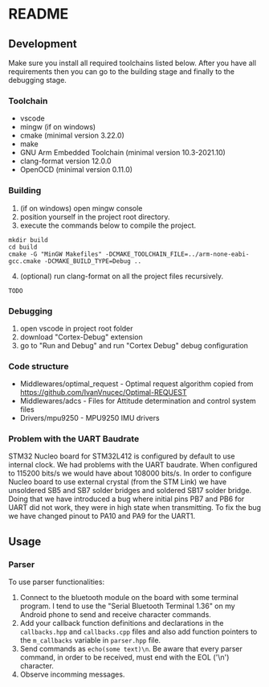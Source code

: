 # README

## Development
Make sure you install all required toolchains listed below. After you have all requirements then you can go to the building stage and finally to the debugging stage.

### Toolchain
- vscode
- mingw (if on windows)
- cmake (minimal version 3.22.0)
- make
- GNU Arm Embedded Toolchain (minimal version 10.3-2021.10)
- clang-format version 12.0.0
- OpenOCD (minimal version 0.11.0)

### Building
1. (if on windows) open mingw console
2. position yourself in the project root directory.  
3. execute the commands below to compile the project.
```console
mkdir build
cd build
cmake -G "MinGW Makefiles" -DCMAKE_TOOLCHAIN_FILE=../arm-none-eabi-gcc.cmake -DCMAKE_BUILD_TYPE=Debug ..
```
4. (optional) run clang-format on all the project files recursively.
```
TODO
```

### Debugging
1. open vscode in project root folder
2. download "Cortex-Debug" extension
3. go to "Run and Debug" and run "Cortex Debug" debug configuration

### Code structure
- Middlewares/optimal_request - Optimal request algorithm copied from https://github.com/IvanVnucec/Optimal-REQUEST
- Middlewares/adcs - Files for Attitude determination and control system files
- Drivers/mpu9250 - MPU9250 IMU drivers

### Problem with the UART Baudrate
STM32 Nucleo board for STM32L412 is configured by default to use internal clock. We had problems with the UART baudrate. When configured to 115200 bits/s we would have about 108000 bits/s. In order to configure Nucleo board to use external crystal (from the STM Link) we have unsoldered SB5 and SB7 solder bridges and soldered SB17 solder bridge. Doing that we have introduced a bug where initial pins PB7 and PB6 for UART did not work, they were in high state when transmitting. To fix the bug we have changed pinout to PA10 and PA9 for the UART1. 
	
## Usage
### Parser
To use parser functionalities:
1. Connect to the bluetooth module on the board with some terminal program. I tend to use the "Serial Bluetooth Terminal 1.36" on my Android phone to send and receive character commands. 
2. Add your callback function definitions and declarations in the `callbacks.hpp` and `callbacks.cpp` files and also add function pointers to the `m_callbacks` variable in `parser.hpp` file.
3. Send commands as `echo(some text)\n`. Be aware that every parser command, in order to be received, must end with the EOL ('\n') character.
4. Observe incomming messages.
